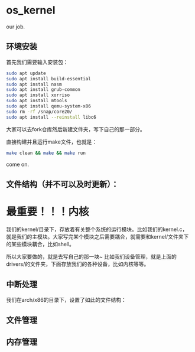 # os_kernel
our job.

## 环境安装
首先我们需要输入安装包：
``` bash
sudo apt update
sudo apt install build-essential
sudo apt install nasm
sudo apt install grub-common
sudo apt install xorriso
sudo apt install mtools
sudo apt install qemu-system-x86
sudo rm -rf /snap/core20/
sudo apt install --reinstall libc6

```

大家可以去fork仓库然后新建文件夹，写下自己的那一部分。

直接构建并且运行make文件，也就是：

``` bash
make clean && make && make run
```

come on.

## 文件结构（并不可以及时更新）：


# 最重要！！！内核

我们的kernel/目录下，存放着有关整个系统的运行模块。比如我们的kernel.c，就是我们的主模块。大家写完某个模块之后需要耦合，就需要和kernel/文件夹下的某些模块耦合，比如shell。

所以大家要做的，就是去写自己的那一块~
比如我们设备管理，就是上面的drivers/的文件夹，下面存放我们的各种设备，比如内核等等。


## 中断处理

我们在arch/x86的目录下，设置了如此的文件结构：


## 文件管理

## 内存管理